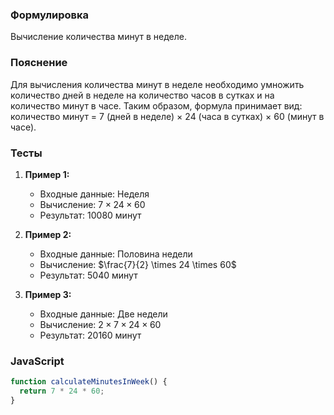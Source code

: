 
### Формулировка
Вычисление количества минут в неделе.

### Пояснение
Для вычисления количества минут в неделе необходимо умножить количество дней в неделе на количество часов в сутках и на количество минут в часе. Таким образом, формула принимает вид: количество минут = 7 (дней в неделе) × 24 (часа в сутках) × 60 (минут в часе).

### Тесты

1. **Пример 1:**
   - Входные данные: Неделя
   - Вычисление: $7 \times 24 \times 60$
   - Результат: $10080$ минут

2. **Пример 2:**
   - Входные данные: Половина недели
   - Вычисление: $\frac{7}{2} \times 24 \times 60$
   - Результат: $5040$ минут

3. **Пример 3:**
   - Входные данные: Две недели
   - Вычисление: $2 \times 7 \times 24 \times 60$
   - Результат: $20160$ минут

### JavaScript

```javascript
function calculateMinutesInWeek() {
  return 7 * 24 * 60;
}
```

